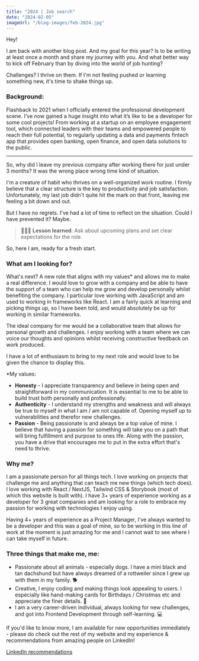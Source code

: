 ```yaml
---
title: "2024 | Job search"
date: "2024-02-05"
imageUrl: "/blog-images/feb-2024.jpg"
---
```


Hey!

I am back with another blog post. And my goal for this year? Is to be writing at least once a month and share my journey with you. And what better way to kick off February than by diving into the world of job hunting?

Challenges? I thrive on them. If I'm not feeling pushed or learning something new, it's time to shake things up.

### Background:

Flashback to 2021 when I officially entered the professional development scene. I’ve now gained a huge insight into what it’s like to be a developer for some cool projects! From working at a startup on an employee engagement tool, which connected leaders with their teams and empowered people to reach their full potential, to regularly updating a data and payments fintech app that provides open banking, open finance, and open data solutions to the public.

---

So, why did I leave my previous company after working there for just under 3 months? It was the wrong place wrong time kind of situation.

I'm a creature of habit who thrives on a well-organized work routine. I firmly believe that a clear structure is the key to productivity and job satisfaction. Unfortunately, my last job didn't quite hit the mark on that front, leaving me feeling a bit down and out.

But I have no regrets. I've had a lot of time to reflect on the situation. Could I have prevented it? Maybe.

> 👩🏻‍🏫 **Lesson learned**: Ask about upcoming plans and set clear expectations for the role.

So, here I am, ready for a fresh start.

### What am I looking for?

What's next? A new role that aligns with my values\* and allows me to make a real difference. I would love to grow with a company and be able to have the support of a team who can help me grow and develop personally whilst benefiting the company. I particular love working with JavaScript and am used to working in frameworks like React. I am a fairly quick at learning and picking things up, so I have been told, and would absolutely be up for working in similar frameworks.

The ideal company for me would be a collaborative team that allows for personal growth and challenges. I enjoy working with a team where we can voice our thoughts and opinions whilst receiving constructive feedback on work produced.

I have a lot of enthusiasm to bring to my next role and would love to be given the chance to display this. 

\*My values:

- **Honesty** - I appreciate transparency and believe in being open and straightforward in my communication. It is essential to me to be able to build trust both personally and professionally.
- **Authenticity** - I understand my strengths and weakness and will always be true to myself in what I am / am not capable of. Opening myself up to vulnerabilities and therefor new challenges.
- **Passion** - Being passionate is and always be a top value of mine. I believe that having a passion for something will take you on a path that will bring fulfillment and purpose to ones life. Along with the passion, you have a drive that encourages me to put in the extra effort that's need to thrive.

### Why me?

I am a passionate person for all things tech. I love working on projects that challenge me and anything that can teach me new things (which tech does). I love working with React / NextJS, Tailwind CSS & Storybook (most of which this website is built with). I have 3+ years of experience working as a developer for 3 great companies and am looking for a role to embrace my passion for working with technologies I enjoy using.

Having 4+ years of experience as a Project Manager, I've always wanted to be a developer and this was a goal of mine, so to be working in this line of work at the moment is just amazing for me and I cannot wait to see where I can take myself in future.

### Three things that make me, me:

- Passionate about all animals - especially dogs. I have a mini black and tan dachshund but have always dreamed of a rottweiler since I grew up with them in my family. 🐕
- Creative, I enjoy coding and making things look appealing to users. I especially like hand-making cards for Birthdays / Christmas etc and appreciate the finer details. 🎨
- I am a very career-driven individual, always looking for new challenges, and got into Frontend Development through self-learning. 💻

If you'd like to know more, I am available for new opportunities immediately - please do check out the rest of my website and my experience & recommendations from amazing people on LinkedIn!

[LinkedIn recommendations](https://www.linkedin.com/in/jadetrue/details/recommendations/?detailScreenTabIndex=0)
